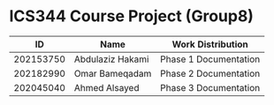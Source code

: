 # ICS344 Course Project (Group8)

| ID     | Name            |Work Distribution           | 
|--------|-----------------|----------------------------|
| 202153750 | Abdulaziz Hakami | Phase 1 Documentation |
| 202182990 | Omar Bameqadam | Phase 2 Documentation |
| 202045040 | Ahmed Alsayed | Phase 3 Documentation |

